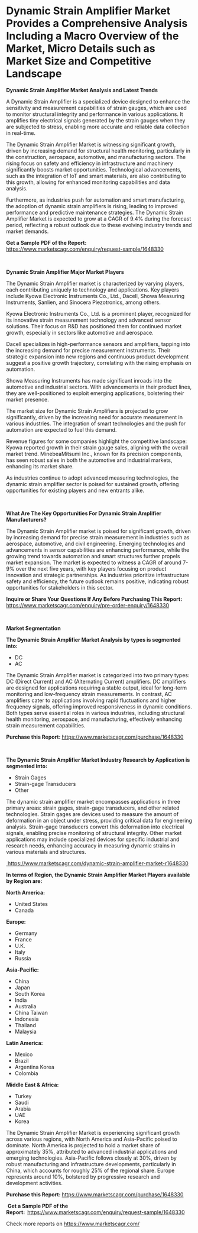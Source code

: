 <p><h1>Dynamic Strain Amplifier Market Provides a Comprehensive Analysis Including a Macro Overview of the Market, Micro Details such as Market Size and Competitive Landscape</h1></p><p><strong>Dynamic Strain Amplifier Market Analysis and Latest Trends</strong></p>
<p><p>A Dynamic Strain Amplifier is a specialized device designed to enhance the sensitivity and measurement capabilities of strain gauges, which are used to monitor structural integrity and performance in various applications. It amplifies tiny electrical signals generated by the strain gauges when they are subjected to stress, enabling more accurate and reliable data collection in real-time.</p><p>The Dynamic Strain Amplifier Market is witnessing significant growth, driven by increasing demand for structural health monitoring, particularly in the construction, aerospace, automotive, and manufacturing sectors. The rising focus on safety and efficiency in infrastructure and machinery significantly boosts market opportunities. Technological advancements, such as the integration of IoT and smart materials, are also contributing to this growth, allowing for enhanced monitoring capabilities and data analysis.</p><p>Furthermore, as industries push for automation and smart manufacturing, the adoption of dynamic strain amplifiers is rising, leading to improved performance and predictive maintenance strategies. The Dynamic Strain Amplifier Market is expected to grow at a CAGR of 9.4% during the forecast period, reflecting a robust outlook due to these evolving industry trends and market demands.</p></p>
<p><strong>Get a Sample PDF of the Report:&nbsp;</strong> <a href="https://www.marketscagr.com/enquiry/request-sample/1648330?utm_campaign=2202&utm_medium=2&utm_source=Github&utm_content=ia&utm_term=10022025&utm_id=dynamic-strain-amplifier">https://www.marketscagr.com/enquiry/request-sample/1648330</a></p>
<p>&nbsp;</p>
<p><strong>Dynamic Strain Amplifier Major Market Players</strong></p>
<p><p>The Dynamic Strain Amplifier market is characterized by varying players, each contributing uniquely to technology and applications. Key players include Kyowa Electronic Instruments Co., Ltd., Dacell, Showa Measuring Instruments, Sanlien, and Sinocera Piezotronics, among others.</p><p>Kyowa Electronic Instruments Co., Ltd. is a prominent player, recognized for its innovative strain measurement technology and advanced sensor solutions. Their focus on R&D has positioned them for continued market growth, especially in sectors like automotive and aerospace.</p><p>Dacell specializes in high-performance sensors and amplifiers, tapping into the increasing demand for precise measurement instruments. Their strategic expansion into new regions and continuous product development suggest a positive growth trajectory, correlating with the rising emphasis on automation.</p><p>Showa Measuring Instruments has made significant inroads into the automotive and industrial sectors. With advancements in their product lines, they are well-positioned to exploit emerging applications, bolstering their market presence.</p><p>The market size for Dynamic Strain Amplifiers is projected to grow significantly, driven by the increasing need for accurate measurement in various industries. The integration of smart technologies and the push for automation are expected to fuel this demand.</p><p>Revenue figures for some companies highlight the competitive landscape: Kyowa reported growth in their strain gauge sales, aligning with the overall market trend. MinebeaMitsumi Inc., known for its precision components, has seen robust sales in both the automotive and industrial markets, enhancing its market share.</p><p>As industries continue to adopt advanced measuring technologies, the dynamic strain amplifier sector is poised for sustained growth, offering opportunities for existing players and new entrants alike.</p></p>
<p>&nbsp;</p>
<p><strong>What Are The Key Opportunities For Dynamic Strain Amplifier Manufacturers?</strong></p>
<p><p>The Dynamic Strain Amplifier market is poised for significant growth, driven by increasing demand for precise strain measurement in industries such as aerospace, automotive, and civil engineering. Emerging technologies and advancements in sensor capabilities are enhancing performance, while the growing trend towards automation and smart structures further propels market expansion. The market is expected to witness a CAGR of around 7-9% over the next five years, with key players focusing on product innovation and strategic partnerships. As industries prioritize infrastructure safety and efficiency, the future outlook remains positive, indicating robust opportunities for stakeholders in this sector.</p></p>
<p><strong>Inquire or Share Your Questions If Any Before Purchasing This Report:</strong> <a href="https://www.marketscagr.com/enquiry/pre-order-enquiry/1648330?utm_campaign=2202&utm_medium=2&utm_source=Github&utm_content=ia&utm_term=10022025&utm_id=dynamic-strain-amplifier">https://www.marketscagr.com/enquiry/pre-order-enquiry/1648330</a></p>
<p>&nbsp;</p>
<p><strong>Market Segmentation</strong></p>
<p><strong>The Dynamic Strain Amplifier Market Analysis by types is segmented into:</strong></p>
<p><ul><li>DC</li><li>AC</li></ul></p>
<p><p>The Dynamic Strain Amplifier market is categorized into two primary types: DC (Direct Current) and AC (Alternating Current) amplifiers. DC amplifiers are designed for applications requiring a stable output, ideal for long-term monitoring and low-frequency strain measurements. In contrast, AC amplifiers cater to applications involving rapid fluctuations and higher frequency signals, offering improved responsiveness in dynamic conditions. Both types serve essential roles in various industries, including structural health monitoring, aerospace, and manufacturing, effectively enhancing strain measurement capabilities.</p></p>
<p><strong>Purchase this Report:&nbsp;</strong><a href="https://www.marketscagr.com/purchase/1648330?utm_campaign=2202&utm_medium=2&utm_source=Github&utm_content=ia&utm_term=10022025&utm_id=dynamic-strain-amplifier">https://www.marketscagr.com/purchase/1648330</a></p>
<p>&nbsp;</p>
<p><strong>The Dynamic Strain Amplifier Market Industry Research by Application is segmented into:</strong></p>
<p><ul><li>Strain Gages</li><li>Strain-gage Transducers</li><li>Other</li></ul></p>
<p><p>The dynamic strain amplifier market encompasses applications in three primary areas: strain gages, strain-gage transducers, and other related technologies. Strain gages are devices used to measure the amount of deformation in an object under stress, providing critical data for engineering analysis. Strain-gage transducers convert this deformation into electrical signals, enabling precise monitoring of structural integrity. Other market applications may include specialized devices for specific industrial and research needs, enhancing accuracy in measuring dynamic strains in various materials and structures.</p></p>
<p><a href="https://www.marketscagr.com/dynamic-strain-amplifier-market-r1648330?utm_campaign=2202&utm_medium=2&utm_source=Github&utm_content=ia&utm_term=10022025&utm_id=dynamic-strain-amplifier">&nbsp;https://www.marketscagr.com/dynamic-strain-amplifier-market-r1648330</a></p>
<p><strong>In terms of Region, the Dynamic Strain Amplifier Market Players available by Region are:</strong></p>
<p>
    <p> <strong> North America: </strong>
        <ul>
            <li>United States</li>
            <li>Canada</li>
        </ul>
        </p> 
    <p> <strong> Europe: </strong>
        <ul>
            <li>Germany</li>
            <li>France</li>
            <li>U.K.</li>
            <li>Italy</li>
            <li>Russia</li>
        </ul>
        </p> 
    <p> <strong> Asia-Pacific: </strong>
        <ul>
            <li>China</li>
            <li>Japan</li>
            <li>South Korea</li>
            <li>India</li>
            <li>Australia</li>
            <li>China Taiwan</li>
            <li>Indonesia</li>
            <li>Thailand</li>
            <li>Malaysia</li>
        </ul>
        </p> 
    <p> <strong> Latin America: </strong>
        <ul>
            <li>Mexico</li>
            <li>Brazil</li>
            <li>Argentina Korea</li>
            <li>Colombia</li>
        </ul>
        </p> 
    <p> <strong> Middle East & Africa: </strong>
        <ul>
            <li>Turkey</li>
            <li>Saudi</li>
            <li>Arabia</li>
            <li>UAE</li>
            <li>Korea</li>
        </ul>
    </p>
    </p>
<p><p>The Dynamic Strain Amplifier Market is experiencing significant growth across various regions, with North America and Asia-Pacific poised to dominate. North America is projected to hold a market share of approximately 35%, attributed to advanced industrial applications and emerging technologies. Asia-Pacific follows closely at 30%, driven by robust manufacturing and infrastructure developments, particularly in China, which accounts for roughly 25% of the regional share. Europe represents around 10%, bolstered by progressive research and development activities.</p></p>
<p><strong>Purchase this Report: </strong><a href="https://www.marketscagr.com/purchase/1648330?utm_campaign=2202&utm_medium=2&utm_source=Github&utm_content=ia&utm_term=10022025&utm_id=dynamic-strain-amplifier">https://www.marketscagr.com/purchase/1648330</a></p>
<p>&nbsp;<strong>Get a Sample PDF of the Report:&nbsp;&nbsp;</strong><a href="https://www.marketscagr.com/enquiry/request-sample/1648330?utm_campaign=2202&utm_medium=2&utm_source=Github&utm_content=ia&utm_term=10022025&utm_id=dynamic-strain-amplifier">https://www.marketscagr.com/enquiry/request-sample/1648330</a></p>
<p><strong></strong></p>
<p>Check more reports on <a href="https://www.marketscagr.com/?utm_campaign=2202&utm_medium=2&utm_source=Github&utm_content=ia&utm_term=10022025&utm_id=dynamic-strain-amplifier">https://www.marketscagr.com/</a></p>